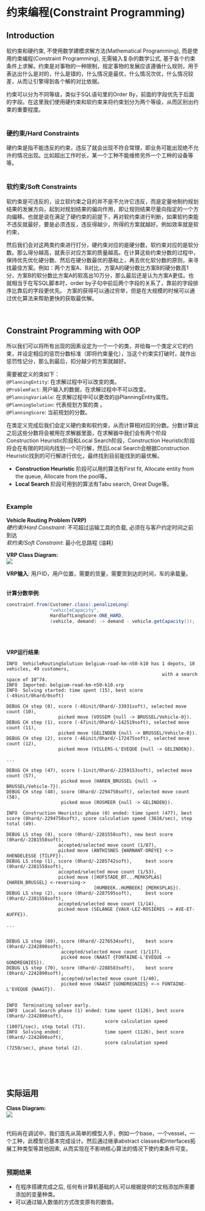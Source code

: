 # 约束编程(Constraint Programming)

## Introduction
软约束和硬约束, 不使用数学建模求解方法(Mathematical Programming), 而是使用约束编程(Constraint Programming), 无需输入复杂的数学公式, 基于各个约束条件上求解。约束是对事物的一种限制，规定事物的发展应该遵循什么规则，用于表达出什么是对的，什么是错的，什么情况是最优，什么情况次优，什么情况较差，从而让引擎得到各个解的对比依据。

约束可以分为不同等级，类似于SQL语句里的Order By，前面的字段优先于后面的字段。在这里我们使用硬约束和软约束来将约束划分为两个等级，从而区别出约束的重要程度。
<br><br>

### 硬约束/Hard Constraints
硬约束是指不能违反的约束，违反了就会出现不符合常理，即业务可能出现绝不允许的情况出现。比如超出工作时长，某一个工种不能维修另外一个工种的设备等等。
<br><br>

### 软约束/Soft Constraints
软约束是可违反的，设立软约束之目的并不是不允许它违反，而是定量地制约规划结果的发展方向，起到对规划结果的偏向作用，即让规则结果尽量向指定的一个方向偏移。也就是说在满足了硬约束的前提下，再对软约束进行判断，如果软约束能不违反就最好，要是必须违反，违反得越少，所得的方案就越好。例如效率就是软约束，

然后我们会对这两类约束进行打分，硬约束对应的是硬分数，软约束对应的是软分数。那么得分越高，就表示对应方案的质量越高。在计算这些约束分数的过程中，保持优先优化硬分数、然后在硬分数最优的基础上，再去优化软分数的原则，来寻找最佳方案。例如：两个方案A、B对比，方案A的硬分数比方案B的硬分数高1分，方案B的软分数比方案A的软高出10万分，那么最后还是认为方案A更佳。也就相当于在写SQL脚本时，order by子句中前后两个字段的关系了，靠前的字段排序比靠后的字段更优先。
方案的获得可以通过穷举，但是在大规模的时候可以通过优化算法来帮助更快的获取最优解。
<br><br><br>


## Constraint Programming with OOP
所以我们可以将所有出现的因素设定为一个一个的类，并给每一个类定义它的约束，并设定相应的惩罚分数标准（即将约束量化），当这个约束实打破时，就作出惩罚性记分，那么到最后，扣分越少的方案就越好。

需要被定义的类如下：<br>
`@PlanningEntity`: 在求解过程中可以改变的类。<br>
`@ProblemFact`: 用户输入的数据，在求解过程中不可以改变。<br>
`@PlanningVariable`:  在求解过程中可以更改的@PlanningEntity属性。<br>
`@PlanningSolution`: 代表规划方案的类 。<br>
`@PlanningScore`: 当前规划的分数。<br>

在类定义完成后我们会定义硬约束和软约束，从而计算相对应的分数。分数计算出之后这些分数将会被用在求解器里面，在求解器中我们会有两个阶段Construction Heuristic阶段和Local Search阶段，Construction Heuristic阶段将会在有限的时间内找到一个可行解，然后Local Search会根据Construction Heuristic找到的可行解进行优化，最终找到目前能找到的最优解。

- **Construction Heuristic** 阶段可以用的算法有First fit, Allocate entity from the queue, Allocate from the pool等。
- **Local Search** 阶段可用到的算法有Tabu search, Great Duge等。
<br><br>

### Example
**Vehicle Routing Problem (VRP)**<br>
*硬约束/Hard Constraint*: 不可超过运输工具的负载, 必须在与客户约定时间之前到达\
*软约束/Soft Constraint*: 最小化总路程 (油耗)

**VRP Class Diagram:**<br>
![](img/vrp-classdiagram.png)

**VRP输入**: 用户ID，用户位置，需要的货量，需要货到达的时间，车的承载量。<br><br>

**计算分数举例**:
```Java
constraint.from(Customer.class).penalizeLong(
                "vehicleCapacity",
                HardSoftLongScore.ONE_HARD,
                (vehicle, demand) -> demand - vehicle.getCapacity());
```
<br><br>

**VRP运行结果**:
```
INFO  VehicleRoutingSolution belgium-road-km-n50-k10 has 1 depots, 10 vehicles, 49 customers,
                                                         with a search space of 10^74.
INFO  Imported: belgium-road-km-n50-k10.vrp
INFO  Solving started: time spent (15), best score (-49init/0hard/0soft)

DEBUG CH step (0), score (-48init/0hard/-33931soft), selected move count (10),
                   picked move (VOSSEM {null -> BRUSSEL/Vehicle-0}).
DEBUG CH step (1), score (-47init/0hard/-142519soft), selected move count (11),
                   picked move (GELINDEN {null -> BRUSSEL/Vehicle-0}).
DEBUG CH step (2), score (-46init/0hard/-172475soft), selected move count (12),
                   picked move (VILLERS-L'EVEQUE {null -> GELINDEN}).

...

DEBUG CH step (47), score (-1init/0hard/-2259153soft), selected move count (57),
                    picked move (HAREN_BRUSSEL {null -> BRUSSEL/Vehicle-7}).
DEBUG CH step (48), score (0hard/-2294758soft), selected move count (58),
                    picked move (ROSMEER {null -> GELINDEN}).

INFO  Construction Heuristic phase (0) ended: time spent (477), best score (0hard/-2294758soft), score calculation speed (3616/sec), step total (49).
```

```
DEBUG LS step (0), score (0hard/-2281558soft), new best score (0hard/-2281558soft),
                   accepted/selected move count (1/87),
                   picked move (ANTHISNES {WARNANT-DREYE} <-> XHENDELESSE {TILFF}).
DEBUG LS step (1), score (0hard/-2285742soft),     best score (0hard/-2281558soft),
                   accepted/selected move count (1/53),
                   picked move ([HOFSTADE_BT...MERKSPLAS] {HAREN_BRUSSEL} <-reversing->                 
                                [HUMBEEK..HUMBEEK] {MERKSPLAS}).
DEBUG LS step (2), score (0hard/-2287595soft),     best score (0hard/-2281558soft),
                   accepted/selected move count (1/14),
                   picked move (SELANGE {VAUX-LEZ-ROSIERES -> AVE-ET-AUFFE}).

...


DEBUG LS step (69), score (0hard/-2276534soft),    best score (0hard/-2242890soft), 
                    accepted/selected move count (1/117),
                    picked move (NAAST {FONTAINE-L'EVÊQUE -> GONDREGNIES}).
DEBUG LS step (70), score (0hard/-2288583soft),    best score (0hard/-2242890soft),
                    accepted/selected move count (1/40),
                    picked move (NAAST {GONDREGNIES} <-> FONTAINE-L'EVEQUE {NAAST}).


INFO  Terminating solver early.
INFO  Local Search phase (1) ended: time spent (1126), best score (0hard/-2242890soft),
                                    score calculation speed (10071/sec), step total (71).
INFO  Solving ended:                time spent (1126), best score (0hard/-2242890soft),
                                    score calculation speed (7250/sec), phase total (2).
```
<br><br><br>

## 实际运用
**Class Diagram:**<br>
![](img/class-diagram.png)
<br><br>

代码尚在调试中，我们首先从简单的模型入手，例如一个base，一个vessel，一个工种，此模型已基本完成设计。然后通过继承abstract classes和interfaces拓展工种类型等其他因素, 从而实现在不影响核心算法的情况下使约束条件可变。
<br><br>

### 预期结果
- 在程序搭建完成之后, 任何有计算机基础的人可以根据提供的文档添加所需要添加的变量种类。
- 可以通过输入数值的方式改变原有的数值。

